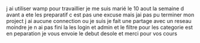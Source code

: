 j ai utiliser wamp pour travaillier
je me suis marié le 10 aout la semaine d avant a ete les preparatif c est pas une excuse mais jai pas pu terminer mon project
j ai aucune connection ou je suis je fait une partage avec un reseau moindre
je n ai pas fini la les login et admin et le filtre pour les categorie est en peparation 
je vous envoie le debut
desole et merci pour vos cours
